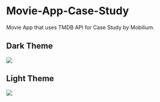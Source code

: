 # Movie-App-Case-Study
 Movie App that uses TMDB API for Case Study by Mobilium.
## Dark Theme
<img src="https://github.com/cagataybalikci/Movie-App-Case-Study/blob/main/ScreenShots:Gifs/animated.gif" />

## Light Theme
<img src="https://github.com/cagataybalikci/Movie-App-Case-Study/blob/main/ScreenShots:Gifs/light_theme.gif" />
